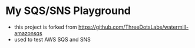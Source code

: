 # My SQS/SNS Playground

* this project is forked from https://github.com/ThreeDotsLabs/watermill-amazonsqs
* used to test AWS SQS and SNS

